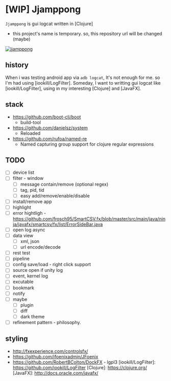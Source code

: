 # [WIP] Jjamppong

`Jjamppong` is gui logcat written in [Clojure]

* this project's name is temporary. so, this repository url will be changed (maybe)


[![jjamppong](https://img.youtube.com/vi/X9a6c1IQp0o/0.jpg)](https://www.youtube.com/watch?v=X9a6c1IQp0o)




## history
When i was testing android app via `adb logcat`, It's not enough for me.
 so I'm had using [iookill/LogFilter].
 Someday, I want to writting gui logcat like [iookill/LogFilter], using in my interesting [Clojure] and [JavaFX].


## stack
* https://github.com/boot-clj/boot
  - build-tool
* https://github.com/danielsz/system
  - Reloaded
* https://github.com/rufoa/named-re
  - Named capturing group support for clojure regular expressions


## TODO
- [ ] device list
- [ ] filter - window
    - [ ] message contain/remove (optional regex)
    - [ ] tag, pid, tid
    - [ ] easy add/remove/enable/disable
- [ ] install/remove app
- [ ] highlight
- [ ] error hightligh - https://github.com/frosch95/SmartCSV.fx/blob/master/src/main/java/ninja/javafx/smartcsv/fx/list/ErrorSideBar.java
- [ ] open log async
- [ ] data view
    - [ ] xml, json
    - [ ] url encode/decode
- [ ] rest test
- [ ] pipeline
- [ ] config save/load - right click support
- [ ] source open if unity log
- [ ] event, kernel log
- [ ] excutable
- [ ] bookmark
- [ ] notify
- [ ] maybe
   - [ ] plugin
   - [ ] diff
   - [ ] dark theme
- [ ] refinement pattern - philosophy.

## styling
* http://fxexperience.com/controlsfx/
* https://github.com/jfoenixadmin/JFoenix
* https://github.com/RobertBColton/DockFX - lgpl3
[iookill/LogFilter]: https://github.com/iookill/LogFilter
[Clojure]: https://clojure.org/
[JavaFX]: http://docs.oracle.com/javafx/
